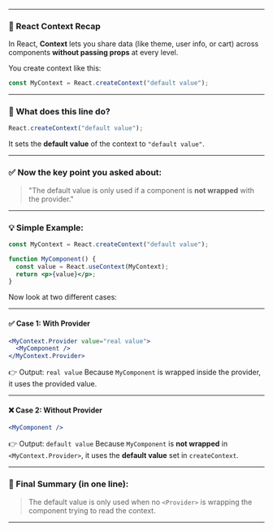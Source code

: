 
---

### 🔁 React Context Recap

In React, **Context** lets you share data (like theme, user info, or cart) across components **without passing props** at every level.

You create context like this:

```js
const MyContext = React.createContext("default value");
```

---

### 🧠 What does this line do?

```js
React.createContext("default value");
```

It sets the **default value** of the context to `"default value"`.

---

### ✅ Now the key point you asked about:

> "The default value is only used if a component is **not wrapped** with the provider."

---

### 💡 Simple Example:

```jsx
const MyContext = React.createContext("default value");

function MyComponent() {
  const value = React.useContext(MyContext);
  return <p>{value}</p>;
}
```

Now look at two different cases:

---

#### ✅ Case 1: **With Provider**

```jsx
<MyContext.Provider value="real value">
  <MyComponent />
</MyContext.Provider>
```

👉 Output: `real value`
Because `MyComponent` is wrapped inside the provider, it uses the provided value.

---

#### ❌ Case 2: **Without Provider**

```jsx
<MyComponent />
```

👉 Output: `default value`
Because `MyComponent` is **not wrapped** in `<MyContext.Provider>`, it uses the **default value** set in `createContext`.

---

### 🎯 Final Summary (in one line):

> The default value is only used when no `<Provider>` is wrapping the component trying to read the context.

---
